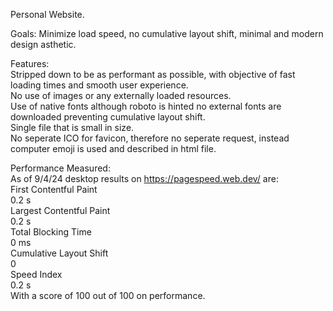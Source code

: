 Personal Website.

Goals: Minimize load speed, no cumulative layout shift, minimal and modern design asthetic. 

Features:  
Stripped down to be as performant as possible, with objective of fast loading times and smooth user experience.  
No use of images or any externally loaded resources.  
Use of native fonts although roboto is hinted no external fonts are downloaded preventing cumulative layout shift.  
Single file that is small in size.  
No seperate ICO for favicon, therefore no seperate request, instead computer emoji is used and described in html file.  


Performance Measured:  
As of 9/4/24 desktop results on https://pagespeed.web.dev/ are:  
First Contentful Paint  
0.2 s  
Largest Contentful Paint  
0.2 s  
Total Blocking Time  
0 ms  
Cumulative Layout Shift  
0  
Speed Index  
0.2 s  
With a score of 100 out of 100 on performance.  
